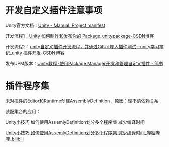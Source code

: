 # 开发自定义插件注意事项

Unity官方文档：[Unity - Manual: Project manifest](https://docs.unity3d.com/2022.2/Documentation/Manual/upm-manifestPrj.html)

开发流程1：[Unity 如何制作和发布你的 Package_unitypackage-CSDN博客](https://blog.csdn.net/Jaihk662/article/details/137688906)

开发流程2：[unity自定义插件开发流程，并通过GitUrl导入插件测试--unity学习笔记_unity 插件开发-CSDN博客](https://blog.csdn.net/qq_38399916/article/details/135699274)

发布UPM版本：[Unity教程-使用Package Manager开发和管理自定义插件 - 简书](https://www.jianshu.com/p/2a7a35454f3a)





# 插件程序集

未对插件的Editor和Runtime创建AssemblyDefinition，原因：理不清依赖关系

装配集合的应用：

Unity小技巧 如何使用AssemlyDefinition划分多个程序集 减少编译时间

[Unity小技巧 如何使用AssemlyDefinition划分多个程序集 减少编译时间_哔哩哔哩_bilibili](https://www.bilibili.com/video/BV1Ud4y1w7zC/?spm_id_from=333.1387.favlist.content.click&vd_source=a08df359422d16d82a30f019bf9ebb8c)
